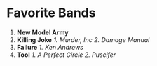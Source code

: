# Favorite Bands
1. **New Model Army**
2. **Killing Joke**
     *1. Murder, Inc*
     _2. Damage Manual_
3. **Failure**
     *1. Ken Andrews*
4. **Tool**
     *1. A Perfect Circle*
     *2. Puscifer*
   
